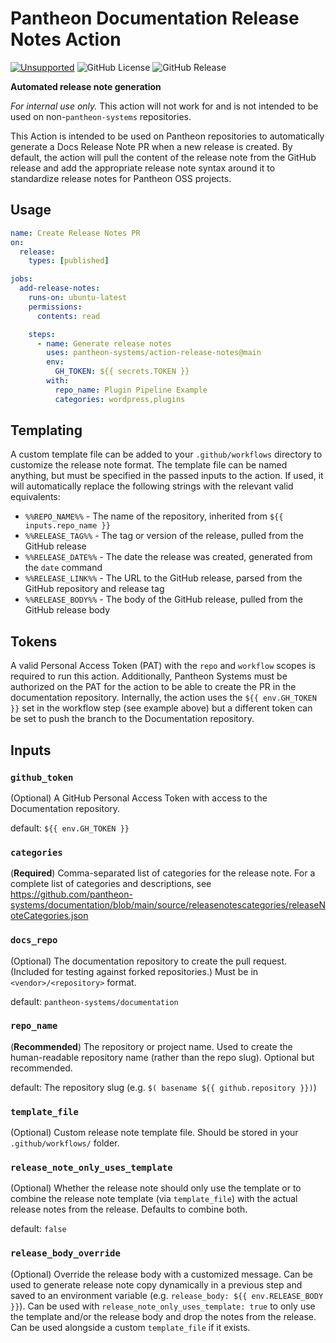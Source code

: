 # Pantheon Documentation Release Notes Action

[![Unsupported](https://img.shields.io/badge/Pantheon-Unsupported-yello?logo=pantheon&color=ffdc28)](https://pr-9097-documentation.appa.pantheon.site/oss-support-levels#unsupported)
![GitHub License](https://img.shields.io/github/license/pantheon-systems/action-release-notes)
![GitHub Release](https://img.shields.io/github/v/release/pantheon-systems/action-relese-notes)


**Automated release note generation**

_For internal use only._ This action will not work for and is not intended to be used on non-`pantheon-systems` repositories.

This Action is intended to be used on Pantheon repositories to automatically generate a Docs Release Note PR when a new release is created. By default, the action will pull the content of the release note from the GitHub release and add the appropriate release note syntax around it to standardize release notes for Pantheon OSS projects.

## Usage

```yaml
name: Create Release Notes PR
on:
  release:
    types: [published]

jobs:
  add-release-notes:
    runs-on: ubuntu-latest
    permissions:
      contents: read

    steps:
      - name: Generate release notes
        uses: pantheon-systems/action-release-notes@main
        env:
          GH_TOKEN: ${{ secrets.TOKEN }}
        with:
          repo_name: Plugin Pipeline Example
          categories: wordpress,plugins
```

## Templating

A custom template file can be added to your `.github/workflows` directory to customize the release note format. The template file can be named anything, but must be specified in the passed inputs to the action. If used, it will automatically replace the following strings with the relevant valid equivalents:

* `%%REPO_NAME%%` - The name of the repository, inherited from `${{ inputs.repo_name }}`
* `%%RELEASE_TAG%%` - The tag or version of the release, pulled from the GitHub release
* `%%RELEASE_DATE%%` - The date the release was created, generated from the `date` command
* `%%RELEASE_LINK%%` - The URL to the GitHub release, parsed from the GitHub repository and release tag
* `%%RELEASE_BODY%%` - The body of the GitHub release, pulled from the GitHub release body

## Tokens
A valid Personal Access Token (PAT) with the `repo` and `workflow` scopes is required to run this action. Additionally, Pantheon Systems must be authorized on the PAT for the action to be able to create the PR in the documentation repository. Internally, the action uses the `${{ env.GH_TOKEN }}` set in the workflow step (see example above) but a different token can be set to push the branch to the Documentation repository.

## Inputs

### `github_token`
(Optional) A GitHub Personal Access Token with access to the Documentation repository.

default: `${{ env.GH_TOKEN }}`

### `categories`
(**Required**) Comma-separated list of categories for the release note. For a complete list of categories and descriptions, see https://github.com/pantheon-systems/documentation/blob/main/source/releasenotescategories/releaseNoteCategories.json

### `docs_repo`
(Optional) The documentation repository to create the pull request. (Included for testing against forked repositories.) Must be in `<vendor>/<repository>` format.

default: `pantheon-systems/documentation`

### `repo_name`
(**Recommended**) The repository or project name. Used to create the human-readable repository name (rather than the repo slug). Optional but recommended.

default: The repository slug (e.g. `$( basename ${{ github.repository }})`)

### `template_file`
(Optional) Custom release note template file. Should be stored in your `.github/workflows/` folder.

### `release_note_only_uses_template`
(Optional) Whether the release note should only use the template or to combine the release note template (via `template_file`) with the actual release notes from the release. Defaults to combine both.

default: `false`

### `release_body_override`
(Optional) Override the release body with a customized message. Can be used to generate release note copy dynamically in a previous step and saved to an environment variable (e.g. `release_body: ${{ env.RELEASE_BODY }}`). Can be used with `release_note_only_uses_template: true` to only use the template and/or the release body and drop the notes from the release. Can be used alongside a custom `template_file` if it exists.
